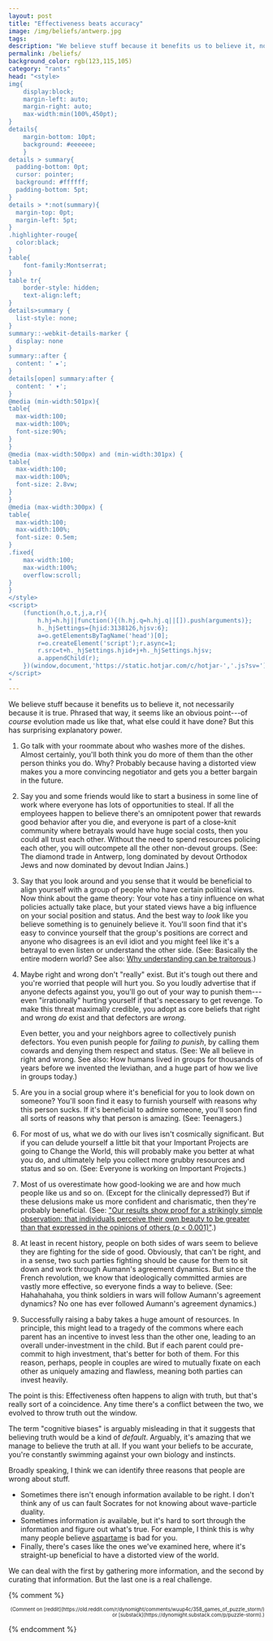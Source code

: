 ```yaml
---
layout: post
title: "Effectiveness beats accuracy"
image: /img/beliefs/antwerp.jpg
tags: 
description: "We believe stuff because it benefits us to believe it, not necessarily because it is true."
permalink: /beliefs/
background_color: rgb(123,115,105)
category: "rants"
head: "<style>
img{
    display:block;
    margin-left: auto;
    margin-right: auto;
    max-width:min(100%,450pt);
}
details{
    margin-bottom: 10pt;
    background: #eeeeee;
    }
details > summary{
  padding-bottom: 0pt;
  cursor: pointer;
  background: #ffffff;
  padding-bottom: 5pt;
}
details > *:not(summary){
  margin-top: 0pt;
  margin-left: 5pt;
}
.highlighter-rouge{
  color:black;
}
table{
    font-family:Montserrat;
}
table tr{
    border-style: hidden;
    text-align:left;
}
details>summary {
  list-style: none;
}
summary::-webkit-details-marker {
  display: none
}
summary::after {
  content: ' ▸';
}
details[open] summary:after {
  content: ' ▾';
}
@media (min-width:501px){
table{
  max-width:100;
  max-width:100%;
  font-size:90%;
}
}
@media (max-width:500px) and (min-width:301px) {
table{
  max-width:100;
  max-width:100%;
  font-size: 2.8vw;
}
}
@media (max-width:300px) {
table{
  max-width:100;
  max-width:100%;
  font-size: 0.5em;
}
.fixed{
    max-width:100;
    max-width:100%;
    overflow:scroll;
}
}
</style>
<script>
    (function(h,o,t,j,a,r){
        h.hj=h.hj||function(){(h.hj.q=h.hj.q||[]).push(arguments)};
        h._hjSettings={hjid:3138126,hjsv:6};
        a=o.getElementsByTagName('head')[0];
        r=o.createElement('script');r.async=1;
        r.src=t+h._hjSettings.hjid+j+h._hjSettings.hjsv;
        a.appendChild(r);
    })(window,document,'https://static.hotjar.com/c/hotjar-','.js?sv=');
</script>
"
---
```


We believe stuff because it benefits us to believe it, not necessarily because it is true. Phrased that way, it seems like an obvious point---of *course* evolution made us like that, what else could it have done? But this has surprising explanatory power.

1. Go talk with your roommate about who washes more of the dishes. Almost certainly, you'll both think you do more of them than the other person thinks you do. Why? Probably because having a distorted view makes you a more convincing negotiator and gets you a better bargain in the future.

2. Say you and some friends would like to start a business in some line of work where everyone has lots of opportunities to steal. If all the employees happen to believe there's an omnipotent power that rewards good behavior after you die, and everyone is part of a close-knit community where betrayals would have huge social costs, then you could all trust each other. Without the need to spend resources policing each other, you will outcompete all the other non-devout groups. (See: The diamond trade in Antwerp, long dominated by devout Orthodox Jews and now dominated by devout Indian Jains.)

3. Say that you look around and you sense that it would be beneficial to align yourself with a group of people who have certain political views. Now think about the game theory: Your vote has a tiny influence on what policies actually take place, but your stated views have a big influence on your social position and status. And the best way to *look* like you believe something is to genuinely believe it. You'll soon find that it's easy to convince yourself that the group's positions are correct and anyone who disagrees is an evil idiot and you might feel like it's a betrayal to even listen or understand the other side. (See: Basically the entire modern world? See also: [Why understanding can be traitorous](/traitorous/).)

4. Maybe right and wrong don't "really" exist. But it's tough out there and you're worried that people will hurt you. So you loudly advertise that if anyone defects against you, you'll go out of your way to punish them---even "irrationally" hurting yourself if that's necessary to get revenge. To make this threat maximally credible, you adopt as core beliefs that right and wrong *do* exist and that defectors are *wrong*. 

   Even better, you and your neighbors agree to collectively punish defectors. You even punish people for *failing to punish*, by calling them cowards and denying them respect and status. (See: We all believe in right and wrong. See also: How humans lived in groups for thousands of years before we invented the leviathan, and a huge part of how we live in groups today.)

5. Are you in a social group where it's beneficial for you to look down on someone? You'll soon find it easy to furnish yourself with reasons why this person sucks. If it's beneficial to admire someone, you'll soon find all sorts of reasons why that person is amazing. (See: Teenagers.)

6. For most of us, what we do with our lives isn't cosmically significant. But if you can delude yourself a little bit that your Important Projects are going to Change the World, this will probably make you better at what you do, and ultimately help you collect more grubby resources and status and so on. (See: Everyone is working on Important Projects.)

7. Most of us overestimate how good-looking we are and how much people like us and so on. (Except for the clinically depressed?) But if these delusions make us more confident and charismatic, then they're probably beneficial. (See: ["Our results show proof for a strikingly simple observation: that individuals perceive their own beauty to be greater than that expressed  in the opinions of others (*p* < 0.001)"](https://doi.org/10.1016/j.jcms.2012.02.007).)

8. At least in recent history, people on both sides of wars seem to believe they are fighting for the side of good. Obviously, that can't be right, and in a sense, two such parties fighting should be cause for them to sit down and work through Aumann's agreement dynamics. But since the French revolution, we know that ideologically committed armies are vastly more effective, so everyone finds a way to believe. (See: Hahahahaha, you think soldiers in wars will follow Aumann's agreement dynamics? No one has ever followed Aumann's agreement dynamics.)

9. Successfully raising a baby takes a huge amount of resources. In principle, this might lead to a tragedy of the commons where each parent has an incentive to invest less than the other one, leading to an overall under-investment in the child. But if each parent could pre-commit to high investment, that's better for both of them. For this reason, perhaps, people in couples are wired to mutually fixate on each other as uniquely amazing and flawless, meaning both parties can invest heavily.

The point is this: Effectiveness often happens to align with truth, but that's really sort of a coincidence. Any time there's a conflict between the two, we evolved to throw truth out the window.

The term "cognitive biases" is arguably misleading in that it suggests that believing truth would be a kind of *default*. Arguably, it's amazing that we manage to believe the truth at all. If you want your beliefs to be accurate, you're constantly swimming against your own biology and instincts.

Broadly speaking, I think we can identify three reasons that people are wrong about stuff.

* Sometimes there isn't enough information available to be right. I don't think any of us can fault Socrates for not knowing about wave-particle duality.
* Sometimes information *is* available, but it's hard to sort through the information and figure out what's true. For example, I think this is why many people believe [aspartame](/aspartame/) is bad for you.
* Finally, there's cases like the ones we've examined here, where it's straight-up beneficial to have a distorted view of the world.

We can deal with the first by gathering more information, and the second by curating that information. But the last one is a real challenge.

{% comment %}
<div style="font-size:70%; text-align:right;" markdown="1">
(Comment on [reddit](https://old.reddit.com/r/dynomight/comments/wuup4c/358_games_of_puzzle_storm/) or [substack](https://dynomight.substack.com/p/puzzle-storm).)
</div>

{% endcomment %}